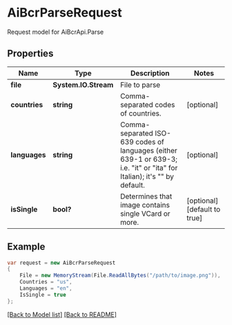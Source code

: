 
# AiBcrParseRequest

Request model for AiBcrApi.Parse

## Properties

Name | Type | Description | Notes
---- | ---- | ----------- | -----
**file** |**System.IO.Stream**|File to parse |
**countries** |**string**|Comma-separated codes of countries. |[optional] 
**languages** |**string**|Comma-separated ISO-639 codes of languages (either 639-1 or 639-3; i.e. \"it\" or \"ita\" for Italian); it's \"\" by default.              |[optional] 
**isSingle** |**bool?**|Determines that image contains single VCard or more. |[optional] [default to true]

## Example
```csharp
var request = new AiBcrParseRequest
{ 
    File = new MemoryStream(File.ReadAllBytes("/path/to/image.png")),
    Countries = "us",
    Languages = "en",
    IsSingle = true
};
```

[[Back to Model list]](Models.md) [[Back to README]](README.md)

